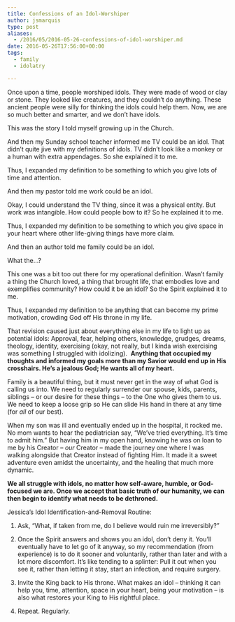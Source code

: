 ```yaml
---
title: Confessions of an Idol-Worshiper
author: jsmarquis
type: post
aliases:
  - /2016/05/2016-05-26-confessions-of-idol-worshiper.md
date: 2016-05-26T17:56:00+00:00
tags:
  - family
  - idolatry

---
```

Once upon a time, people worshiped idols. They were made of wood or clay or stone. They looked like creatures, and they couldn&#8217;t do anything. These ancient people were silly for thinking the idols could help them. Now, we are so much better and smarter, and we don&#8217;t have idols.

This was the story I told myself growing up in the Church.
  
And then my Sunday school teacher informed me TV could be an idol. That didn&#8217;t quite jive with my definitions of idols. TV didn&#8217;t look like a monkey or a human with extra appendages. So she explained it to me. 
  
Thus, I expanded my definition to be something to which you give lots of time and attention.

And then my pastor told me work could be an idol.
  
Okay, I could understand the TV thing, since it was a physical entity. But work was intangible. How could people bow to it? So he explained it to me.
  
Thus, I expanded my definition to be something to which you give space in your heart where other life-giving things have more claim.

And then an author told me family could be an idol.
  
What the&#8230;?
  
This one was a bit too out there for my operational definition. Wasn&#8217;t family a thing the Church loved, a thing that brought life, that embodies love and exemplifies community? How could it be an idol? So the Spirit explained it to me.
  
Thus, I expanded my definition to be anything that can become my prime motivation, crowding God off His throne in my life.

That revision caused just about everything else in my life to light up as potential idols: Approval, fear, helping others, knowledge, grudges, dreams, theology, identity, exercising (okay, not really, but I kinda wish exercising was something I struggled with idolizing).&nbsp; **Anything that occupied my thoughts and informed my goals more than my Savior would end up in His crosshairs. He&#8217;s a jealous God; He wants all of my heart.**

Family is a beautiful thing, but it must never get in the way of what God is calling us into. We need to regularly surrender our spouse, kids, parents, siblings &#8211; or our desire for these things &#8211; to the One who gives them to us. We need to keep a loose grip so He can slide His hand in there at any time (for _all_ of our best).

When my son was ill and eventually ended up in the hospital, it rocked me. No mom wants to hear the pediatrician say, &#8220;We&#8217;ve tried everything. It&#8217;s time to admit him.&#8221; But having him in my open hand, knowing he was on loan to me by his Creator &#8211; _our_ Creator &#8211; made the journey one where I was walking alongside that Creator instead of fighting Him. It made it a sweet adventure even amidst the uncertainty, and the healing that much more dynamic.

**We all struggle with idols, no matter how self-aware, humble, or God-focused we are. Once we accept that basic truth of our humanity, we can then begin to identify what needs to be dethroned.&nbsp;**

Jessica&#8217;s Idol Identification-and-Removal Routine:

1. Ask, &#8220;What, if taken from me, do I believe would ruin me irreversibly?&#8221;

2. Once the Spirit answers and shows you an idol, don&#8217;t deny it. You&#8217;ll eventually have to let go of it anyway, so my recommendation (from experience) is to do it sooner and voluntarily, rather than later and with a lot more discomfort. It&#8217;s like tending to a splinter: Pull it out when you see it, rather than letting it stay, start an infection, and require surgery.

3. Invite the King back to His throne. What makes an idol &#8211; thinking it can help you, time, attention, space in your heart, being your motivation &#8211; is also what restores your King to His rightful place. 

4. Repeat. Regularly.